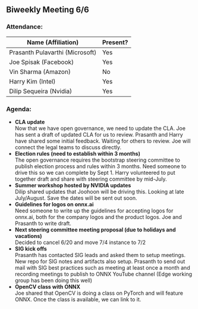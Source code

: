 ## Biweekly Meeting 6/6

### Attendance:

| Name (Affiliation) | Present? |
| ------------------------------- | --- |
| Prasanth Pulavarthi (Microsoft) | Yes |
| Joe Spisak (Facebook)           | Yes |
| Vin Sharma (Amazon)             | No  | 
| Harry Kim (Intel)               | Yes |
| Dilip Sequeira (Nvidia)         | Yes |
 
### Agenda:
* **CLA update**  
Now that we have open governance, we need to update the CLA. Joe has sent a draft of updated CLA for us to review. Prasanth and Harry have shared some initial feedback. Waiting for others to review. Joe will connect the legal teams to discuss directly.
* **Election rules (need to establish within 3 months)**  
The open governance requires the bootstrap steering committee to publish election process and rules within 3 months. Need someone to drive this so we can complete by Sept 1. Harry volunteered to put together draft and share with steering committee by mid-July.
* **Summer workshop hosted by NVIDIA updates**  
Dilip shared updates that Joohoon will be driving this. Looking at late July/August. Save the dates will be sent out soon.
* **Guidelines for logos on onnx.ai**  
Need someone to write up the guidelines for accepting logos for onnx.ai, both for the company logos and the product logos. Joe and Prasanth to write draft.
* **Next steering committee meeting proposal (due to holidays and vacations)**  
Decided to cancel 6/20 and move 7/4 instance to 7/2
* **SIG kick offs**  
Prasanth has contacted SIG leads and asked them to setup meetings. New repo for SIG notes and artifacts also setup. Prasanth to send out mail with SIG best practices such as meeting at least once a month and recording meetings to publish to ONNX YouTube channel (Edge working group has been doing this well)
* **OpenCV class with ONNX**  
Joe shared that OpenCV is doing a class on PyTorch and will feature ONNX. Once the class is available, we can link to it.
